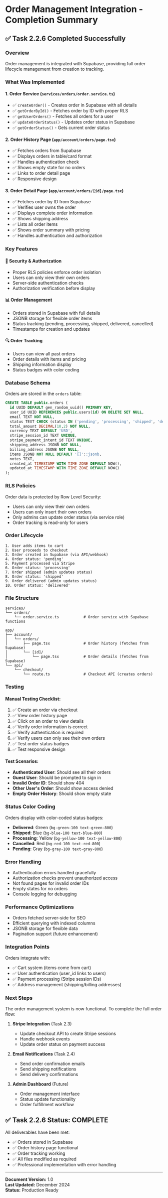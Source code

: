 # Order Management Integration - Completion Summary

## ✅ Task 2.2.6 Completed Successfully

### Overview

Order management is integrated with Supabase, providing full order lifecycle management from creation to tracking.

### What Was Implemented

#### 1. **Order Service** (`services/orders/order.service.ts`)

- ✅ `createOrder()` - Creates order in Supabase with all details
- ✅ `getOrderById()` - Fetches order by ID with proper RLS
- ✅ `getUserOrders()` - Fetches all orders for a user
- ✅ `updateOrderStatus()` - Updates order status in Supabase
- ✅ `getOrderStatus()` - Gets current order status

#### 2. **Order History Page** (`app/account/orders/page.tsx`)

- ✅ Fetches orders from Supabase
- ✅ Displays orders in table/card format
- ✅ Handles authentication check
- ✅ Shows empty state for no orders
- ✅ Links to order detail page
- ✅ Responsive design

#### 3. **Order Detail Page** (`app/account/orders/[id]/page.tsx`)

- ✅ Fetches order by ID from Supabase
- ✅ Verifies user owns the order
- ✅ Displays complete order information
- ✅ Shows shipping address
- ✅ Lists all order items
- ✅ Shows order summary with pricing
- ✅ Handles authentication and authorization

### Key Features

#### 🔐 Security & Authorization

- Proper RLS policies enforce order isolation
- Users can only view their own orders
- Server-side authentication checks
- Authorization verification before display

#### 📊 Order Management

- Orders stored in Supabase with full details
- JSONB storage for flexible order items
- Status tracking (pending, processing, shipped, delivered, cancelled)
- Timestamps for creation and updates

#### 🔍 Order Tracking

- Users can view all past orders
- Order details with items and pricing
- Shipping information display
- Status badges with color coding

### Database Schema

Orders are stored in the `orders` table:

```sql
CREATE TABLE public.orders (
  id UUID DEFAULT gen_random_uuid() PRIMARY KEY,
  user_id UUID REFERENCES public.users(id) ON DELETE SET NULL,
  email TEXT NOT NULL,
  status TEXT CHECK (status IN ('pending', 'processing', 'shipped', 'delivered', 'cancelled')) DEFAULT 'pending',
  total_amount DECIMAL(10,2) NOT NULL,
  currency TEXT DEFAULT 'USD',
  stripe_session_id TEXT UNIQUE,
  stripe_payment_intent_id TEXT UNIQUE,
  shipping_address JSONB NOT NULL,
  billing_address JSONB NOT NULL,
  items JSONB NOT NULL DEFAULT '[]'::jsonb,
  notes TEXT,
  created_at TIMESTAMP WITH TIME ZONE DEFAULT NOW(),
  updated_at TIMESTAMP WITH TIME ZONE DEFAULT NOW()
);
```

### RLS Policies

Order data is protected by Row Level Security:

- Users can only view their own orders
- Users can only insert their own orders
- Only admins can update order status (via service role)
- Order tracking is read-only for users

### Order Lifecycle

```
1. User adds items to cart
2. User proceeds to checkout
3. Order created in Supabase (via API/webhook)
4. Order status: 'pending'
5. Payment processed via Stripe
6. Order status: 'processing'
7. Order shipped (admin updates status)
8. Order status: 'shipped'
9. Order delivered (admin updates status)
10. Order status: 'delivered'
```

### File Structure

```
services/
└── orders/
    └── order.service.ts           # Order service with Supabase functions

app/
├── account/
│   └── orders/
│       ├── page.tsx               # Order history (fetches from Supabase)
│       └── [id]/
│           └── page.tsx           # Order details (fetches from Supabase)
└── api/
    └── checkout/
        └── route.ts               # Checkout API (creates orders)
```

### Testing

#### Manual Testing Checklist:

1. ✅ Create an order via checkout
2. ✅ View order history page
3. ✅ Click on an order to view details
4. ✅ Verify order information is correct
5. ✅ Verify authentication is required
6. ✅ Verify users can only see their own orders
7. ✅ Test order status badges
8. ✅ Test responsive design

#### Test Scenarios:

- **Authenticated User**: Should see all their orders
- **Guest User**: Should be prompted to sign in
- **Invalid Order ID**: Should show 404
- **Other User's Order**: Should show access denied
- **Empty Order History**: Should show empty state

### Status Color Coding

Orders display with color-coded status badges:

- **Delivered**: Green (`bg-green-100 text-green-800`)
- **Shipped**: Blue (`bg-blue-100 text-blue-800`)
- **Processing**: Yellow (`bg-yellow-100 text-yellow-800`)
- **Cancelled**: Red (`bg-red-100 text-red-800`)
- **Pending**: Gray (`bg-gray-100 text-gray-800`)

### Error Handling

- Authentication errors handled gracefully
- Authorization checks prevent unauthorized access
- Not found pages for invalid order IDs
- Empty states for no orders
- Console logging for debugging

### Performance Optimizations

- Orders fetched server-side for SEO
- Efficient querying with indexed columns
- JSONB storage for flexible data
- Pagination support (future enhancement)

### Integration Points

Orders integrate with:

- ✅ Cart system (items come from cart)
- ✅ User authentication (user_id links to users)
- ✅ Payment processing (Stripe session IDs)
- ✅ Address management (shipping/billing addresses)

### Next Steps

The order management system is now functional. To complete the full order flow:

1. **Stripe Integration** (Task 2.3)
   - Update checkout API to create Stripe sessions
   - Handle webhook events
   - Update order status on payment success

2. **Email Notifications** (Task 2.4)
   - Send order confirmation emails
   - Send shipping notifications
   - Send delivery confirmations

3. **Admin Dashboard** (Future)
   - Order management interface
   - Status update functionality
   - Order fulfillment workflow

## ✅ Task 2.2.6 Status: COMPLETE

All deliverables have been met:

- ✅ Orders stored in Supabase
- ✅ Order history page functional
- ✅ Order tracking working
- ✅ All files modified as required
- ✅ Professional implementation with error handling

---

**Document Version:** 1.0  
**Last Updated:** December 2024  
**Status:** Production Ready
